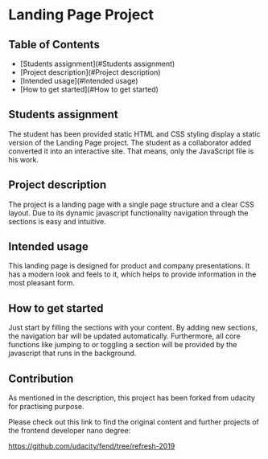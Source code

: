 # Landing Page Project

## Table of Contents

* [Students assignment](#Students assignment)
* [Project description](#Project description)
* [Intended usage](#Intended usage)
* [How to get started](#How to get started)

## Students assignment

The student has been provided static HTML and CSS styling display a static version of the Landing Page project. The student as a collaborator added converted it into an interactive site. That means, only the JavaScript file is his work. 

## Project description
The project is a landing page with a single page structure and a clear CSS layout. Due to its dynamic javascript functionality navigation through the sections is easy and intuitive. 

## Intended usage
This landing page is designed for product and company presentations. It has a modern look and feels to it, which helps to provide information in the most pleasant form.  

## How to get started
Just start by filling the sections with your content. By adding new sections, the navigation bar will be updated automatically. Furthermore, all core functions like jumping to or toggling a section will be provided by the javascript that runs in the background. 

## Contribution
As mentioned in the description, this project has been forked from udacity for practising purpose. 

Please check out this link to find the original content and further projects of the frontend developer nano degree: 

https://github.com/udacity/fend/tree/refresh-2019 


